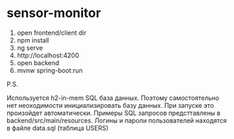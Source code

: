 # sensor-monitor

1. open frontend/client dir
2. npm install
3. ng serve
4. http://localhost:4200
5. open backend
6. mvnw spring-boot:run

P.S.

Используется h2-in-mem SQL база данных. Поэтому самостоятельно нет неоходимости инициализировать базу данных. При запуске это произойдет автоматически.
Примеры SQL запросов предсттавлены в backend/src/main/resources. Логины и пароли пользователей находятся в файле data.sql (таблица USERS)
